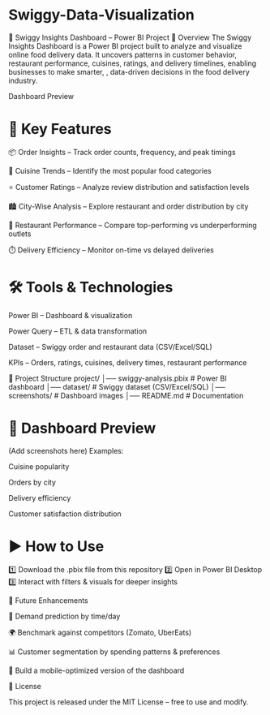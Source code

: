 # Swiggy-Data-Visualization
🍴 Swiggy Insights Dashboard – Power BI Project 📖 Overview The Swiggy Insights Dashboard is a Power BI project built to analyze and visualize online food delivery data. It uncovers patterns in customer behavior, restaurant performance, cuisines, ratings, and delivery timelines, enabling businesses to make smarter, , data-driven decisions in the food delivery industry.

Dashboard Preview

# 🚀 Key Features

📦 Order Insights – Track order counts, frequency, and peak timings

🍛 Cuisine Trends – Identify the most popular food categories

⭐ Customer Ratings – Analyze review distribution and satisfaction levels

🏙️ City-Wise Analysis – Explore restaurant and order distribution by city

🏪 Restaurant Performance – Compare top-performing vs underperforming outlets

⏱️ Delivery Efficiency – Monitor on-time vs delayed deliveries

# 🛠 Tools & Technologies

Power BI – Dashboard & visualization

Power Query – ETL & data transformation

Dataset – Swiggy order and restaurant data (CSV/Excel/SQL)

KPIs – Orders, ratings, cuisines, delivery times, restaurant performance

📂 Project Structure project/ │── swiggy-analysis.pbix # Power BI dashboard │── dataset/ # Swiggy dataset (CSV/Excel/SQL) │── screenshots/ # Dashboard images │── README.md # Documentation

# 📸 Dashboard Preview

(Add screenshots here) Examples:

Cuisine popularity

Orders by city

Delivery efficiency

Customer satisfaction distribution

# ▶️ How to Use

1️⃣ Download the .pbix file from this repository 2️⃣ Open in Power BI Desktop 3️⃣ Interact with filters & visuals for deeper insights

🔮 Future Enhancements

🔮 Demand prediction by time/day

🌍 Benchmark against competitors (Zomato, UberEats)

📊 Customer segmentation by spending patterns & preferences

📱 Build a mobile-optimized version of the dashboard

📜 License

This project is released under the MIT License – free to use and modify.
